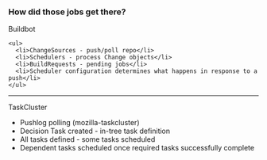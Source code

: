 ### How did those jobs get there?

<div class="fragment">
    Buildbot<br>

    <ul>
      <li>ChangeSources - push/poll repo</li>
      <li>Schedulers - process Change objects</li>
      <li>BuildRequests - pending jobs</li>
      <li>Scheduler configuration determines what happens in response to a push</li>
    </ul>

<div class="fragment">
    <hr>
    TaskCluster<br>
    <ul>
      <li>Pushlog polling (mozilla-taskcluster)</li>
      <li>Decision Task created - in-tree task definition</li>
      <li>All tasks defined - some tasks scheduled</li>
      <li>Dependent tasks scheduled once required tasks successfully complete</li>
    </ul>
</div>

